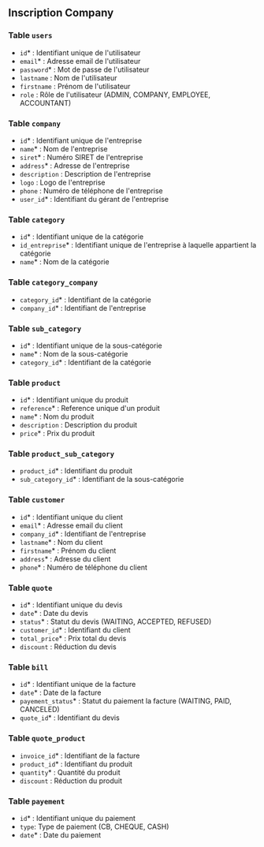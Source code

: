 ## Inscription Company

### Table `users`

- `id`\* : Identifiant unique de l'utilisateur
- `email`\* : Adresse email de l'utilisateur
- `password`\* : Mot de passe de l'utilisateur
- `lastname` : Nom de l'utilisateur
- `firstname` : Prénom de l'utilisateur
- `role` : Rôle de l'utilisateur (ADMIN, COMPANY, EMPLOYEE, ACCOUNTANT)

### Table `company`

- `id`\* : Identifiant unique de l'entreprise
- `name`\* : Nom de l'entreprise
- `siret`\* : Numéro SIRET de l'entreprise
- `address`\* : Adresse de l'entreprise
- `description` : Description de l'entreprise
- `logo` : Logo de l'entreprise
- `phone` : Numéro de téléphone de l'entreprise
- `user_id`\* : Identifiant du gérant de l'entreprise

### Table `category`

- `id`\* : Identifiant unique de la catégorie
- `id_entreprise`\* : Identifiant unique de l'entreprise à laquelle appartient la catégorie
- `name`\* : Nom de la catégorie

### Table `category_company`

- `category_id`\* : Identifiant de la catégorie
- `company_id`\* : Identifiant de l'entreprise

### Table `sub_category`

- `id`\* : Identifiant unique de la sous-catégorie
- `name`\* : Nom de la sous-catégorie
- `category_id`\* : Identifiant de la catégorie

### Table `product`

- `id`\* : Identifiant unique du produit
- `reference`\* : Reference unique d'un produit
- `name`\* : Nom du produit
- `description` : Description du produit
- `price`\* : Prix du produit

### Table `product_sub_category`

- `product_id`\* : Identifiant du produit
- `sub_category_id`\* : Identifiant de la sous-catégorie

### Table `customer`

- `id`\* : Identifiant unique du client
- `email`\* : Adresse email du client
- `company_id`\* : Identifiant de l'entreprise
- `lastname`\* : Nom du client
- `firstname`\* : Prénom du client
- `address`\* : Adresse du client
- `phone`\* : Numéro de téléphone du client

### Table `quote`

- `id`\* : Identifiant unique du devis
- `date`\* : Date du devis
- `status`\* : Statut du devis (WAITING, ACCEPTED, REFUSED)
- `customer_id`\* : Identifiant du client
- `total_price`\* : Prix total du devis
- `discount` : Réduction du devis

### Table `bill`

- `id`\* : Identifiant unique de la facture
- `date`\* : Date de la facture
- `payement_status`\* : Statut du paiement la facture (WAITING, PAID, CANCELED)
- `quote_id`\* : Identifiant du devis

### Table `quote_product`

- `invoice_id`\* : Identifiant de la facture
- `product_id`\* : Identifiant du produit
- `quantity`\* : Quantité du produit
- `discount` : Réduction du produit

### Table `payement`

- `id`\* : Identifiant unique du paiement
- `type`: Type de paiement (CB, CHEQUE, CASH)
- `date`\* : Date du paiement
